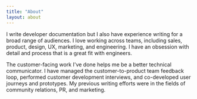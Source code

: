 ```yaml
---
title: "About"
layout: about
---
```


I write developer documentation but I also have experience writing for a broad range of audiences. I love working across teams, including sales, product, design, UX, marketing, and engineering.  I have an obsession with detail and process that is a great fit with engineers.  

The customer-facing work I've done helps me be a better technical communicator. I have managed the customer-to-product team feedback loop, performed customer development interviews, and co-developed user journeys and prototypes. My previous writing efforts were in the fields of community relations, PR, and marketing.  


